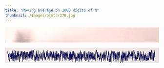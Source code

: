 ```yaml
---
title: "Moving average on 1000 digits of π"
thumbnail: /images/plots/270.jpg
---
```


![](/images/plots/270b.gif)

![](/images/plots/270a.gif)
